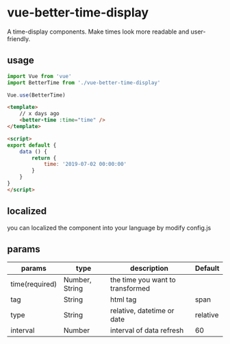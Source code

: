 # vue-better-time-display

A time-display components. Make times look more readable and user-friendly.

## usage

```js
import Vue from 'vue'
import BetterTime from './vue-better-time-display'

Vue.use(BetterTime)
```


```html
<template>
    // x days ago
    <better-time :time="time" />
</template>

<script>
export default {
    data () {
        return {
            time: '2019-07-02 00:00:00'
        }
    }
}
</script>
```

## localized
you can localized the component into your language by modify config.js


## params
params | type | description | Default
---- | ---- | ---- | ----
time(required) | Number, String |the time you want to transformed |
tag | String | html tag | span
type | String | relative, datetime or date | relative
interval | Number | interval of data refresh | 60


